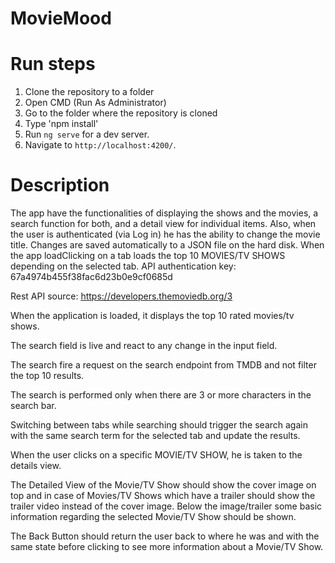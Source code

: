 # MovieMood
# Run steps
1. Clone the repository to a folder
2. Open CMD (Run As Administrator) 
3. Go to the folder where the repository is cloned
4. Type 'npm install' 
5. Run `ng serve` for a dev server.
6. Navigate to `http://localhost:4200/`.

# Description
The app have the functionalities of displaying the shows and the movies, a search function for both, and a detail view for individual items.
Also, when the user is authenticated (via Log in) he has the ability to change the movie title. Changes are saved automatically to a JSON file on the hard disk.
When the app loadClicking on a tab loads the top 10 MOVIES/TV SHOWS depending on the selected tab.
API authentication key: 67a4974b455f38fac6d23b0e9cf0685d

Rest API source: https://developers.themoviedb.org/3

When the application is loaded, it displays the top 10 rated movies/tv shows.


The search field is live and react to any change in the input field.

The search fire a request on the search endpoint from TMDB and not filter the top 10 results.

The search is performed only when there are 3 or more characters in the search bar.

Switching between tabs while searching should trigger the search again with the same search term for the selected tab and update the results.

When the user clicks on a specific MOVIE/TV SHOW, he is taken to the details view.

The Detailed View of the Movie/TV Show should show the cover image on top and in case of Movies/TV Shows which have a trailer should show the trailer video instead of the cover image. Below the image/trailer some basic information regarding the selected Movie/TV Show should be shown.

The Back Button should return the user back to where he was and with the same state before clicking to see more information about a Movie/TV Show.
